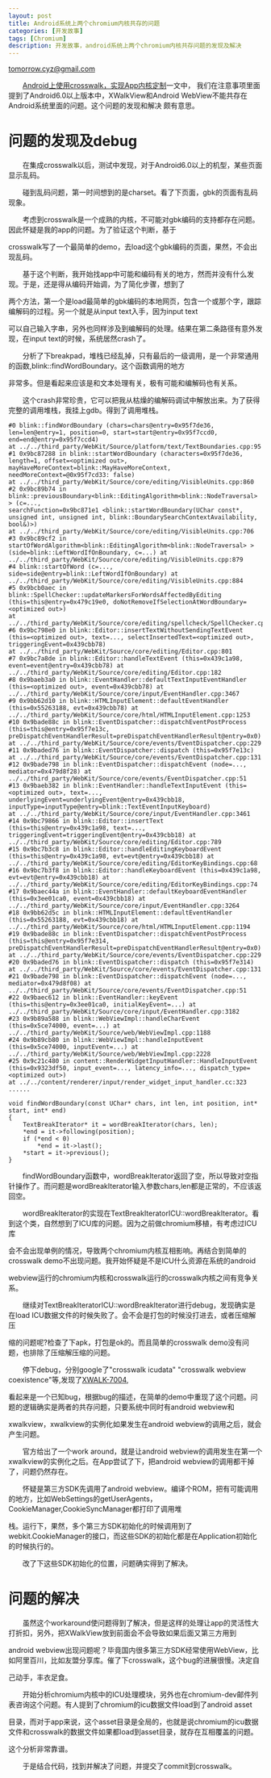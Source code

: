 ```yaml
---
layout: post
title: Android系统上两个chromium内核共存的问题 
categories: [开发故事]
tags: [Chromium]
description: 开发故事，android系统上两个chromium内核共存问题的发现及解决
---
```


tomorrow.cyz@gmail.com

  &emsp;&emsp;[Android上使用crosswalk，实现App内核定制](https://dlmu2001.github.io/android/2016/11/24/use-crosswalk.html)一文中，
  我们在注意事项里面提到了Android6.0以上版本中，XWalkView和Android WebView不能共存在Android系统里面的问题。这个问题的发现和解决
  颇有意思。

# 问题的发现及debug
 
  &emsp;&emsp;在集成crosswalk以后，测试中发现，对于Android6.0以上的机型，某些页面显示乱码。

  &emsp;&emsp;碰到乱码问题，第一时间想到的是charset。看了下页面，gbk的页面有乱码现象。

  &emsp;&emsp;考虑到crosswalk是一个成熟的内核，不可能对gbk编码的支持都存在问题。因此怀疑是我的app的问题。为了验证这个判断，基于

  crosswalk写了一个最简单的demo，去load这个gbk编码的页面，果然，不会出现乱码。

  &emsp;&emsp;基于这个判断，我开始找app中可能和编码有关的地方，然而并没有什么发现。于是，还是得从编码开始调，为了简化步骤，想到了
 
  两个方法，第一个是load最简单的gbk编码的本地网页，包含一个或那个字，跟踪编解码的过程。另一个就是从input text入手，因为input text

  可以自己输入字串，另外也同样涉及到编解码的处理。结果在第二条路径有意外发现，在input text的时候，系统居然crash了。

  &emsp;&emsp;分析了下breakpad，堆栈已经乱掉，只有最后的一级调用，是一个非常通用的函数,blink::findWordBoundary。这个函数调用的地方

  非常多。但是看起来应该是和文本处理有关，极有可能和编解码也有关系。

  &emsp;&emsp;这个crash非常珍贵，它可以把我从枯燥的编解码调试中解放出来。为了获得完整的调用堆栈，我挂上gdb。得到了调用堆栈。

    #0 blink::findWordBoundary (chars=chars@entry=0x95f7de36, len=len@entry=1, position=0, start=start@entry=0x95f7ccd0, end=end@entry=0x95f7ccd4)
    at ../../third_party/WebKit/Source/platform/text/TextBoundaries.cpp:95
    #1 0x9bc87288 in blink::startWordBoundary (characters=0x95f7de36, length=1, offset=<optimized out>, mayHaveMoreContext=blink::MayHaveMoreContext, needMoreContext=@0x95f7cd33: false)
    at ../../third_party/WebKit/Source/core/editing/VisibleUnits.cpp:860
    #2 0x9bc89b74 in blink::previousBoundary<blink::EditingAlgorithm<blink::NodeTraversal> > (c=..., 
    searchFunction=0x9bc871e1 <blink::startWordBoundary(UChar const*, unsigned int, unsigned int, blink::BoundarySearchContextAvailability, bool&)>)
    at ../../third_party/WebKit/Source/core/editing/VisibleUnits.cpp:706
    #3 0x9bc89cf2 in startOfWordAlgorithm<blink::EditingAlgorithm<blink::NodeTraversal> > (side=blink::LeftWordIfOnBoundary, c=...) at ../../third_party/WebKit/Source/core/editing/VisibleUnits.cpp:879
    #4 blink::startOfWord (c=..., side=side@entry=blink::LeftWordIfOnBoundary) at ../../third_party/WebKit/Source/core/editing/VisibleUnits.cpp:884
    #5 0x9bcb0aec in blink::SpellChecker::updateMarkersForWordsAffectedByEditing (this=this@entry=0x479c19e0, doNotRemoveIfSelectionAtWordBoundary=<optimized out>)
    at ../../third_party/WebKit/Source/core/editing/spellcheck/SpellChecker.cpp:690
    #6 0x9bc798e0 in blink::Editor::insertTextWithoutSendingTextEvent (this=<optimized out>, text=..., selectInsertedText=<optimized out>, triggeringEvent=0x439cbb78)
    at ../../third_party/WebKit/Source/core/editing/Editor.cpp:801
    #7 0x9bc7a8de in blink::Editor::handleTextEvent (this=0x439c1a98, event=event@entry=0x439cbb78) at ../../third_party/WebKit/Source/core/editing/Editor.cpp:182
    #8 0x9baeb3a0 in blink::EventHandler::defaultTextInputEventHandler (this=<optimized out>, event=0x439cbb78) at ../../third_party/WebKit/Source/core/input/EventHandler.cpp:3467
    #9 0x9bb62d10 in blink::HTMLInputElement::defaultEventHandler (this=0x55263188, evt=0x439cbb78) at ../../third_party/WebKit/Source/core/html/HTMLInputElement.cpp:1253
    #10 0x9bade88c in blink::EventDispatcher::dispatchEventPostProcess (this=this@entry=0x95f7e13c, preDispatchEventHandlerResult=preDispatchEventHandlerResult@entry=0x0)
    at ../../third_party/WebKit/Source/core/events/EventDispatcher.cpp:229
    #11 0x9baded76 in blink::EventDispatcher::dispatch (this=0x95f7e13c) at ../../third_party/WebKit/Source/core/events/EventDispatcher.cpp:131
    #12 0x9bade798 in blink::EventDispatcher::dispatchEvent (node=..., mediator=0x479d8f28) at ../../third_party/WebKit/Source/core/events/EventDispatcher.cpp:51
    #13 0x9baeb382 in blink::EventHandler::handleTextInputEvent (this=<optimized out>, text=..., underlyingEvent=underlyingEvent@entry=0x439cbb18, inputType=inputType@entry=blink::TextEventInputKeyboard)
    at ../../third_party/WebKit/Source/core/input/EventHandler.cpp:3461
    #14 0x9bc79866 in blink::Editor::insertText (this=this@entry=0x439c1a98, text=..., triggeringEvent=triggeringEvent@entry=0x439cbb18) at ../../third_party/WebKit/Source/core/editing/Editor.cpp:789
    #15 0x9bc7b3c8 in blink::Editor::handleEditingKeyboardEvent (this=this@entry=0x439c1a98, evt=evt@entry=0x439cbb18) at ../../third_party/WebKit/Source/core/editing/EditorKeyBindings.cpp:68
    #16 0x9bc7b3f8 in blink::Editor::handleKeyboardEvent (this=0x439c1a98, evt=evt@entry=0x439cbb18) at ../../third_party/WebKit/Source/core/editing/EditorKeyBindings.cpp:74
    #17 0x9baec44a in blink::EventHandler::defaultKeyboardEventHandler (this=0x3ee01ca0, event=0x439cbb18) at ../../third_party/WebKit/Source/core/input/EventHandler.cpp:3264
    #18 0x9bb62d5c in blink::HTMLInputElement::defaultEventHandler (this=0x55263188, evt=0x439cbb18) at ../../third_party/WebKit/Source/core/html/HTMLInputElement.cpp:1194
    #19 0x9bade88c in blink::EventDispatcher::dispatchEventPostProcess (this=this@entry=0x95f7e314, preDispatchEventHandlerResult=preDispatchEventHandlerResult@entry=0x0)
    at ../../third_party/WebKit/Source/core/events/EventDispatcher.cpp:229
    #20 0x9baded76 in blink::EventDispatcher::dispatch (this=0x95f7e314) at ../../third_party/WebKit/Source/core/events/EventDispatcher.cpp:131
    #21 0x9bade798 in blink::EventDispatcher::dispatchEvent (node=..., mediator=0x479d8f08) at ../../third_party/WebKit/Source/core/events/EventDispatcher.cpp:51
    #22 0x9baec612 in blink::EventHandler::keyEvent (this=this@entry=0x3ee01ca0, initialKeyEvent=...) at ../../third_party/WebKit/Source/core/input/EventHandler.cpp:3182
    #23 0x9b89a588 in blink::WebViewImpl::handleCharEvent (this=0x5ce74000, event=...) at ../../third_party/WebKit/Source/web/WebViewImpl.cpp:1188
    #24 0x9b89cb80 in blink::WebViewImpl::handleInputEvent (this=0x5ce74000, inputEvent=...) at ../../third_party/WebKit/Source/web/WebViewImpl.cpp:2228
    #25 0x9c21c480 in content::RenderWidgetInputHandler::HandleInputEvent (this=0x9323df50, input_event=..., latency_info=..., dispatch_type=<optimized out>)
    at ../../content/renderer/input/render_widget_input_handler.cc:323
    ......

    void findWordBoundary(const UChar* chars, int len, int position, int* start, int* end)
    {
        TextBreakIterator* it = wordBreakIterator(chars, len);
        *end = it->following(position);
        if (*end < 0)
            *end = it->last();
        *start = it->previous();
    }

  &emsp;&emsp;findWordBoundary函数中，wordBreakIterator返回了空，所以导致对空指针操作了。而问题是wordBreakIterator输入参数chars,len都是正常的，不应该返回空。

  &emsp;&emsp;wordBreakIterator的实现在TextBreakIteratorICU::wordBreakIterator。看到这个类，自然想到了ICU库的问题。因为之前做chromium移植，有考虑过ICU库

  会不会出现单例的情况，导致两个chromium内核互相影响。再结合到简单的crosswalk demo不出现问题。我开始怀疑是不是ICU什么资源在系统的android 

  webview运行的chromium内核和crosswalk运行的crosswalk内核之间有竞争关系。

  &emsp;&emsp;继续对TextBreakIteratorICU::wordBreakIterator进行debug，发现确实是在load ICU数据文件的时候失败了。会不会是打包的时候没打进去，或者压缩解压

  缩的问题呢?检查了下apk，打包是ok的。而且简单的crosswalk demo没有问题，也排除了压缩解压缩的问题。

  &emsp;&emsp;停下debug，分别google了"crosswalk icudata" "crosswalk webview coexistence"等,发现了[XWALK-7004](https://crosswalk-project.org/jira/browse/XWALK-7004),

  看起来是一个已知bug，根据bug的描述，在简单的demo中重现了这个问题。问题的逻辑确实是两者的共存问题，只要系统中同时有android webview和

  xwalkview，xwalkview的实例化如果发生在android webview的调用之后，就会产生问题。

  &emsp;&emsp;官方给出了一个work around，就是让android webview的调用发生在第一个xwalkview的实例化之后。在App尝试了下，把android webview的调用都干掉了，问题仍然存在。

  &emsp;&emsp;怀疑是第三方SDK先调用了android webview。编译个ROM，把有可能调用的地方，比如WebSettings的getUserAgents，CookieManager,CookieSyncManager都打印了调用堆

  栈。运行下，果然，多个第三方SDK初始化的时候调用到了webkit.CookieManager的接口，而这些SDK的初始化都是在Application初始化的时候执行的。

  &emsp;&emsp;改了下这些SDK初始化的位置，问题确实得到了解决。

# 问题的解决
  
  &emsp;&emsp;虽然这个workaround使问题得到了解决，但是这样的处理让app的灵活性大打折扣，另外，把XWalkView放到前面会不会导致如果后面又第三方用到
  
  android webview出现问题呢？毕竟国内很多第三方SDK经常使用WebView，比如阿里百川，比如友盟分享库。催了下crosswalk，这个bug的进展很慢。决定自

  己动手，丰衣足食。

  &emsp;&emsp;开始分析chromium内核中的ICU处理模块，另外也在chromium-dev邮件列表咨询这个问题。有人提到了chromium的icu数据文件load到了android asset

  目录，而对于app来说，这个asset目录是全局的，也就是说chromium的icu数据文件和crosswalk的数据文件如果都load到asset目录，就存在互相覆盖的问题。

  这个分析非常靠谱。

  &emsp;&emsp;于是结合代码，找到并解决了问题，并提交了commit到crosswalk。  


